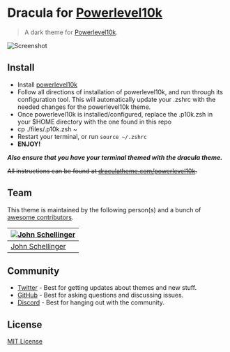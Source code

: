# Dracula for [Powerlevel10k](https://github.com/romkatv/powerlevel10k)

> A dark theme for [Powerlevel10k](https://github.com/romkatv/powerlevel10k).

![Screenshot](./screenshot.png)

## Install

- Install [powerlevel10k](https://github.com/romkatv/powerlevel10k)
- Follow all directions of installation of powerlevel10k, and run through its configuration tool.  This will automatically update your .zshrc with the needed changes for the powerlevel10k theme.
- Once powerlevel10k is installed/configured, replace the .p10k.zsh in your $HOME directory with the one found in this repo
- cp ./files/.p10k.zsh ~
- Restart your terminal, or run ```source ~/.zshrc```
- **ENJOY!**

**_Also ensure that you have your terminal themed with the dracula theme._**

~~All instructions can be found at [draculatheme.com/powerlevel10k](https://draculatheme.com/powerlevel10k).~~

## Team

This theme is maintained by the following person(s) and a bunch of [awesome contributors](https://github.com/dracula/powerlevel10k/graphs/contributors).

| [![John Schellinger](https://github.com/jseashell.png?size=100)](https://github.com/jseashell) |
| ---------------------------------------------------------------------------------------------- |
| [John Schellinger](https://github.com/jseashell)                                               |

## Community

- [Twitter](https://twitter.com/draculatheme) - Best for getting updates about themes and new stuff.
- [GitHub](https://github.com/dracula/dracula-theme/discussions) - Best for asking questions and discussing issues.
- [Discord](https://draculatheme.com/discord-invite) - Best for hanging out with the community.

## License

[MIT License](./LICENSE)
